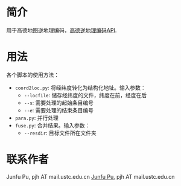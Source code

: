 # 简介
用于高德地图逆地理编码，[高德逆地理编码API](https://lbs.amap.com/api/webservice/guide/api/georegeo).

# 用法
各个脚本的使用方法：
* `coord2loc.py`: 将经纬度转化为结构化地址。输入参数：
    * `--locfile`: 储存经纬度的文件，纬度在前，经度在后
    * `--s`: 需要处理的起始条目编号
    * `--e`: 需要处理的结束条目编号
* `para.py`: 并行处理
* `fuse.py`: 合并结果。输入参数：
    * `--resdir`: 目标文件所在文件夹

# 联系作者
Junfu Pu, pjh AT mail.ustc.edu.cn
<a href="http://home.ustc.edu.cn/~pjh" target="_blank">Junfu Pu</a>, pjh AT mail.ustc.edu.cn
